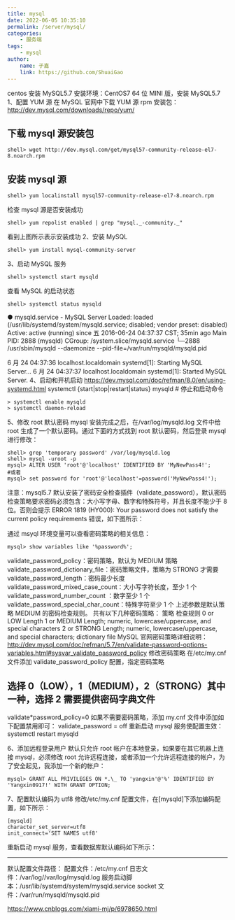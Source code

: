 ```yaml
---
title: mysql
date: 2022-06-05 10:35:10
permalink: /server/mysql/
categories:
    - 服务端
tags:
    - mysql
author:
    name: 子嘉
    link: https://github.com/ShuaiGao
---
```


centos 安装 MySQL5.7
安装环境：CentOS7 64 位 MINI 版，安装 MySQL5.7
1、配置 YUM 源
在 MySQL 官网中下载 YUM 源 rpm 安装包：http://dev.mysql.com/downloads/repo/yum/

## 下载 mysql 源安装包

```shell
shell> wget http://dev.mysql.com/get/mysql57-community-release-el7-8.noarch.rpm
```

## 安装 mysql 源

```
shell> yum localinstall mysql57-community-release-el7-8.noarch.rpm
```

检查 mysql 源是否安装成功

```
shell> yum repolist enabled | grep "mysql._-community._"
```

看到上图所示表示安装成功
2、安装 MySQL

```
shell> yum install mysql-community-server
```

3、启动 MySQL 服务

```
shell> systemctl start mysqld
```

查看 MySQL 的启动状态

```
shell> systemctl status mysqld
```

● mysqld.service - MySQL Server
Loaded: loaded (/usr/lib/systemd/system/mysqld.service; disabled; vendor preset: disabled)
Active: active (running) since 五 2016-06-24 04:37:37 CST; 35min ago
Main PID: 2888 (mysqld)
CGroup: /system.slice/mysqld.service
└─2888 /usr/sbin/mysqld --daemonize --pid-file=/var/run/mysqld/mysqld.pid

6 月 24 04:37:36 localhost.localdomain systemd[1]: Starting MySQL Server...
6 月 24 04:37:37 localhost.localdomain systemd[1]: Started MySQL Server.
4、启动和开机启动
https://dev.mysql.com/doc/refman/8.0/en/using-systemd.html
systemctl {start|stop|restart|status} mysqld # 停止和启动命令

```
> systemctl enable mysqld
> systemctl daemon-reload
```

5、修改 root 默认密码
mysql 安装完成之后，在/var/log/mysqld.log 文件中给 root 生成了一个默认密码。通过下面的方式找到 root 默认密码，然后登录 mysql 进行修改：

```
shell> grep 'temporary password' /var/log/mysqld.log
shell> mysql -uroot -p
mysql> ALTER USER 'root'@'localhost' IDENTIFIED BY 'MyNewPass4!';
#或者
mysql> set password for 'root'@'localhost'=password('MyNewPass4!');
```

注意：mysql5.7 默认安装了密码安全检查插件（validate_password），默认密码检查策略要求密码必须包含：大小写字母、数字和特殊符号，并且长度不能少于 8 位。否则会提示 ERROR 1819 (HY000): Your password does not satisfy the current policy requirements 错误，如下图所示：

通过 msyql 环境变量可以查看密码策略的相关信息：

```
mysql> show variables like '%password%';
```

validate_password_policy：密码策略，默认为 MEDIUM 策略 validate_password_dictionary_file：密码策略文件，策略为 STRONG 才需要 validate_password_length：密码最少长度 validate_password_mixed_case_count：大小写字符长度，至少 1 个 validate_password_number_count ：数字至少 1 个 validate_password_special_char_count：特殊字符至少 1 个 上述参数是默认策略 MEDIUM 的密码检查规则。
共有以下几种密码策略：
策略 检查规则
0 or LOW Length
1 or MEDIUM Length; numeric, lowercase/uppercase, and special characters
2 or STRONG Length; numeric, lowercase/uppercase, and special characters; dictionary file
MySQL 官网密码策略详细说明：http://dev.mysql.com/doc/refman/5.7/en/validate-password-options-variables.html#sysvar_validate_password_policy
修改密码策略
在/etc/my.cnf 文件添加 validate_password_policy 配置，指定密码策略

## 选择 0（LOW），1（MEDIUM），2（STRONG）其中一种，选择 2 需要提供密码字典文件

validate\*password_policy=0
如果不需要密码策略，添加 my.cnf 文件中添加如下配置禁用即可：
validate_password = off
重新启动 mysql 服务使配置生效：
systemctl restart mysqld

6、添加远程登录用户
默认只允许 root 帐户在本地登录，如果要在其它机器上连接 mysql，必须修改 root 允许远程连接，或者添加一个允许远程连接的帐户，为了安全起见，我添加一个新的帐户：

```
mysql> GRANT ALL PRIVILEGES ON *.\_ TO 'yangxin'@'%' IDENTIFIED BY 'Yangxin0917!' WITH GRANT OPTION;
```

7、配置默认编码为 utf8
修改/etc/my.cnf 配置文件，在[mysqld]下添加编码配置，如下所示：

```
[mysqld]
character_set_server=utf8
init_connect='SET NAMES utf8'
```

重新启动 mysql 服务，查看数据库默认编码如下所示：

---

默认配置文件路径： 配置文件：/etc/my.cnf 日志文件：/var/log//var/log/mysqld.log 服务启动脚本：/usr/lib/systemd/system/mysqld.service socket 文件：/var/run/mysqld/mysqld.pid

https://www.cnblogs.com/xiami-mj/p/6978650.html
